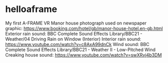 # helloaframe
My first A-FRAME VR
Manor house photograph used on newspaper graphic: https://www.booking.com/hotel/gb/manor-house-hotel.en-gb.html
Exterior rain sound: BBC Complete Sound Effects Library/BBC21 - Weather/04 Driving Rain on Window (Interior)
Interior rain sound: https://www.youtube.com/watch?v=c8AxA99dnCk
Wind sound: BBC Complete Sound Effects Library/BBC21 - Weather II - Low-Pitched Wind
Creaking house sound: https://www.youtube.com/watch?v=swXRvj4b3DM
